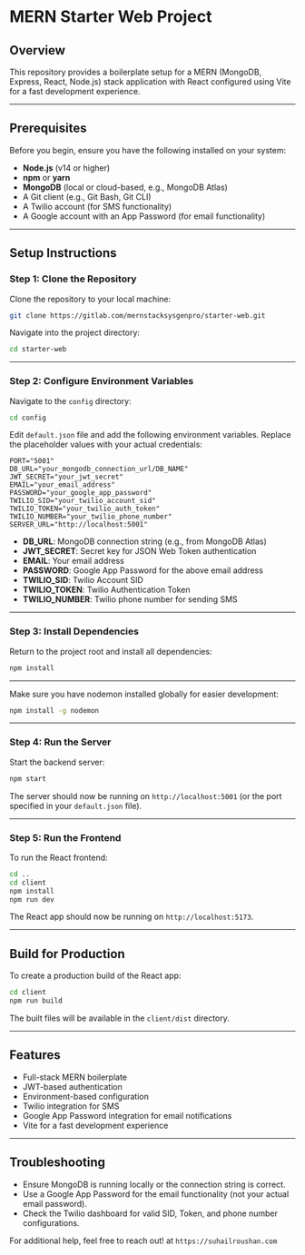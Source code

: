 # MERN Starter Web Project

## Overview
This repository provides a boilerplate setup for a MERN (MongoDB, Express, React, Node.js) stack application with React configured using Vite for a fast development experience.

---

## Prerequisites
Before you begin, ensure you have the following installed on your system:

- **Node.js** (v14 or higher)
- **npm** or **yarn**
- **MongoDB** (local or cloud-based, e.g., MongoDB Atlas)
- A Git client (e.g., Git Bash, Git CLI)
- A Twilio account (for SMS functionality)
- A Google account with an App Password (for email functionality)

---

## Setup Instructions

### Step 1: Clone the Repository
Clone the repository to your local machine:

```bash
git clone https://gitlab.com/mernstacksysgenpro/starter-web.git
```

Navigate into the project directory:

```bash
cd starter-web
```

---

### Step 2: Configure Environment Variables
Navigate to the `config` directory:

```bash
cd config
```

Edit  `default.json` file and add the following environment variables. Replace the placeholder values with your actual credentials:

```plaintext
PORT="5001"
DB_URL="your_mongodb_connection_url/DB_NAME"
JWT_SECRET="your_jwt_secret"
EMAIL="your_email_address"
PASSWORD="your_google_app_password"
TWILIO_SID="your_twilio_account_sid"
TWILIO_TOKEN="your_twilio_auth_token"
TWILIO_NUMBER="your_twilio_phone_number"
SERVER_URL="http://localhost:5001"
```

- **DB_URL**: MongoDB connection string (e.g., from MongoDB Atlas)
- **JWT_SECRET**: Secret key for JSON Web Token authentication
- **EMAIL**: Your email address
- **PASSWORD**: Google App Password for the above email address
- **TWILIO_SID**: Twilio Account SID
- **TWILIO_TOKEN**: Twilio Authentication Token
- **TWILIO_NUMBER**: Twilio phone number for sending SMS

---

### Step 3: Install Dependencies
Return to the project root and install all dependencies:

```bash
npm install
```

---


Make sure you have nodemon installed globally for easier development:

```bash
npm install -g nodemon
```

---

### Step 4: Run the Server
Start the backend server:

```bash
npm start
```

The server should now be running on `http://localhost:5001` (or the port specified in your `default.json` file).

---

### Step 5: Run the Frontend
To run the React frontend:

```bash
cd ..
cd client
npm install
npm run dev
```

The React app should now be running on `http://localhost:5173`.

---

## Build for Production
To create a production build of the React app:

```bash
cd client
npm run build
```

The built files will be available in the `client/dist` directory.

---

## Features
- Full-stack MERN boilerplate
- JWT-based authentication
- Environment-based configuration
- Twilio integration for SMS
- Google App Password integration for email notifications
- Vite for a fast development experience

---

## Troubleshooting
- Ensure MongoDB is running locally or the connection string is correct.
- Use a Google App Password for the email functionality (not your actual email password).
- Check the Twilio dashboard for valid SID, Token, and phone number configurations.

For additional help, feel free to reach out! at `https://suhailroushan.com`